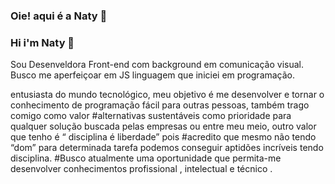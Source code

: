 ### Oie! aqui é a Naty  👋
### Hi i'm Naty  👋
Sou Desenveldora Front-end com background em comunicação visual.
Busco me aperfeiçoar em JS linguagem que iniciei em programação.

entusiasta do mundo tecnológico, meu objetivo é me desenvolver e tornar o conhecimento de programação fácil para outras pessoas, também trago comigo como valor #alternativas sustentáveis como prioridade para qualquer solução buscada pelas empresas ou entre meu meio, outro valor que tenho é “ disciplina é liberdade” pois #acredito que mesmo não tendo “dom” para determinada tarefa podemos conseguir aptidões incríveis tendo disciplina.
#Busco atualmente uma oportunidade que permita-me desenvolver conhecimentos profissional , intelectual e técnico .

                                                                                                            


